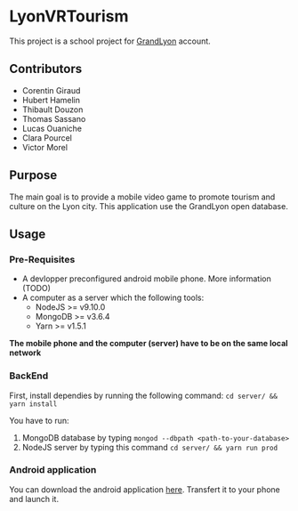 # LyonVRTourism

This project is a school project for [GrandLyon](https://www.grandlyon.com/) account.

## Contributors

- Corentin Giraud
- Hubert Hamelin
- Thibault Douzon
- Thomas Sassano
- Lucas Ouaniche
- Clara Pourcel
- Victor Morel

## Purpose

The main goal is to provide a mobile video game to promote tourism and culture on the Lyon city. This application use the GrandLyon open database.

## Usage

### Pre-Requisites

- A devlopper preconfigured android mobile phone. More information (TODO)
- A computer as a server which the following tools:
    - NodeJS >= v9.10.0
    - MongoDB >= v3.6.4
    - Yarn >= v1.5.1

**The mobile phone and the computer (server) have to be on the same local network**

### BackEnd

First, install dependies by running the following command: `cd server/ && yarn install`

You have to run:
1. MongoDB database by typing `mongod --dbpath <path-to-your-database>`
2. NodeJS server by typing this command `cd server/ && yarn run prod`

### Android application

You can download the android application [here](#). Transfert it to your phone and launch it.
